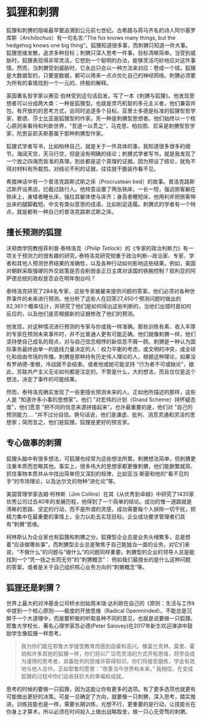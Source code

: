 # 狐狸和刺猬

狐狸和刺猬的隐喻最早要追溯到公元前七世纪。古希腊与荷马齐名的诗人阿尔基罗库斯（*Archilochus*）有一句名言:"The fox knows many things, but the hedgehog knows one big thing"。狐狸知道很多事，而刺猬只知道一件大事。狐狸思维发散，追求多种目标；刺猬只深入思考一件事，目标清晰简单。当受到威胁时，狐狸表现得非常灵活，它想到一个聪明的办法，能够灵活巧妙地应对这件事情。然而，当刺猬受到威胁时，它永远只会以一种方法来对应：卷成一个球。狐狸是大数据型的，只要是数据，都可以用来一点点优化自己的神经网络。刺猬必须要为所有的事情找到一个一元的、终极的解释。

英国著名哲学家以赛亚·伯林受到这句话启发，写了一本《刺猬与狐狸》。他发现思想者可以分成两大类：一种是狐狸型。也就是灵巧机智的多元主义者，他们兼容并包，有开放的的思考方式，会同时追逐多个目标。亚里士多德是标准的狐狸型哲学家，歌德、莎士比亚是狐狸型的作家。另一种是刺猬型思想者。他们始终以一个核心原则来看待和判断世界，“吾道一以贯之”，马克思、柏拉图、尼采是刺猬型哲学家，陀思妥耶夫斯基属于那种刺猬型作家。

狐狸式学者写书，比如柏林自己，就是关于一件具体的事，我知道很多很多的细节。海阔天空，天马行空，但是没有明确的结论；刺猬式学者写书，就是我发现了一个放之四海而皆准的真理，到处都是这个真理的证据。因为预设了结论，就免不得对材料有所裁剪。对结论不利的证据，往往就干脆装作看不见。

希腊神话中有一个普洛克路斯忒斯之床（Procrustean bed）的故事。普洛克路斯忒斯开设黑店，拦截过路行人。他特意设置了两张铁床，一长一短，强迫旅客躺在铁床上，身矮者睡长床，强拉其躯体使与床齐；身高者睡短床，他用利斧把旅客伸出来的腿脚截短。中文有类似意思的成语，比如削足适履。刺猬式的学者有一个特点，就是都有一种自己的普洛克路斯忒斯之床。

## 擅长预测的狐狸

沃顿商学院教授菲利普·泰特洛克（*Philip Tetlock*）的《专家的政治判断力》有一项关于预测力的很有趣的研究。·泰特洛克研究侧重于政治判断--政治家、专家、学者和其他人预测世界结果的准确性，以及各种行动如何影响这些结果。例如，美国对朝鲜采取强硬的外交政策是否会削弱金正日主席对该国的铁腕控制？叙利亚的阿萨德总统的政权是否会在明年倒台吗？

泰特洛克研究了284名专家，这些专家被雇来提供问题的答案，他们必须对各种世界事件的未来进行预测。他分析了这些人在回答27,450个预测问题时做出的82,361个概率估计，并研究了他们是如何得出这些判断的，当他们出错时是如何反应的，以及他们是否根据新的证据修改了他们的预测。

他发现，对这种情况进行预测的专家与你或我一样准确。那些训练有素、收入丰厚的专家在预测未来事件时，并不比普通人更有可能正确。他们就像刺猬一样，他们坚持使自己成名的观点，对与自己信念相悖的新信息不屑一顾。刺猬是一种认为国际事务最终由单一的底线力量决定的人：权力平衡的考虑，或文明的冲突，或全球化和自由市场的传播。刺猬是那种持有历史伟人理论的人，根据这种理论，如果没有罗纳德-里根，冷战就不会结束。或者他或她可能坚持 "行为者不可或缺论"，据此，苏联共产主义无论如何都是注定的。不管是什么，大的想法，而且仅仅是这个想法，决定了事件的可能结果。

然而，泰特洛克确实发现了一些更擅长预测未来的人。正如他所描述的那样，这些人是 "知道许多小事的思想家"。他们 "对宏伟的计划（Grand Scheme）持怀疑态度"，他们愿意 "把不同的信息来源拼接起来"。也许最重要的是，他们对 "自己的预测能力.... "并不过分自信。换句话说，他们是谦虚、批判、消息灵通和灵活的思想家；简而言之，他们是狐狸。狐狸是更好的预言家。

## 专心做事的刺猬

狐狸头脑中有很多想法，可狐狸也经常为这些想法所累。刺猬想法简单，但刺猬更注重本质而忽略其他。事实上，很多伟大的思想家都更像刺猬，他们能删繁就简、抓住事物本质并从中找出简单但又深刻的规律，比如亚当·斯密和他的“看不见的手”的市场理论，以及达尔文的物种“进化论”等。

美国管理学家吉姆·柯林斯（Jim Collins）在其《从优秀到卓越》中研究了1435家优秀公司过去40年的发展历程，他得到了一个简单的结论。成功的惟一道路就是清晰的思路、坚定的行动，而不是所谓的灵感，成功需要每个人排除一切干扰，把精力集中在最重要的事情上，全力以赴去实现目标。企业成功要求管理者们具有”刺猬“思维。

柯林斯认为企业家也有狐狸和刺猬之分。狐狸型企业总是业务头绪繁多，总是想着“应该做哪些事”，而刺猬型企业总是聚焦于自己能独当一面的业务，对它们来说，“不做什么”的问题与“做什么”的问题同样重要。刺猬型的企业的领导人总是能找到一个“凭一技之长而无穷”的“刺猬概念”： 例如我们最擅长的是什么这种问题的答案，或者是关于自己组织核心业务方向的“刺猬概念”等。

## 狐狸还是刺猬？

世界上最大的对冲基金公司桥水创始周末瑞·达利欧在自己的《原则：生活与工作》中提到一个核心原则——极度的开放思维（Radical Openminded）。不能总是沉醉于一个大道理中，而是要积极的听取各种不同的意见，也就是说要做一只狐狸。耶鲁大学校长、著名心理学家苏必德(Peter Salovey)在2017年新生欢迎演讲中鼓励学生像狐狸一样思考。

> 我为你们能在耶鲁大学接受教育而感到自豪和高兴。像富兰克林、莫里、霍珀和许多其他的狐狸一样，你们将以广泛而灵活的方式开拓思维，将学会成为谨慎的思考者，具备批判的思维并获得知识。你们将接受磨练，学会有效地与他人合作。正如耶鲁的愿景：“改善当今世界和未来。” 我相信，在变成狐狸的过程中你们会收获巨大的幸福和成就。

思考的时候的要做一只狐狸，因为这能让你有更多的选项。有了更多选项也就更有可能做出更好的决策。可是一旦确定了方向，就要像一只刺猬，深入思考，踏实推进。训练技能也是一样，需要长期训练，光想不行，更重要的是行动，让技能长在你身上才算术，所以必须在时间投入上做出战略取舍，做一只心无旁骛的刺猬。